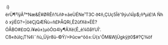  í}ërÜ¶²îÿÂ³\*Næ&É¥ØRÊñ%ñÞ±ãeÙÉNe¹T3C·ð¢ñ,ÇUç5Îë'9ýu¼Ìp$;ñªµì£!A Ñhô xÿËG?=|õëÇjQÆÑù÷ñ£ÞÅQRí,Ê2ûfXê»ËÈ?ÓÅBO#£¤Q.ï¥øû±)µòÓ¤4Iy¶ÃXë{Ê\_è¼0åYUÎ'. Cß«ðúlç¡T¾¢ì¨ñù\_Üÿr8ü-©Ý/>Þûcw^õô±:Ù{s'ÔM&WjÙgkÿjt0$#?Ç¾öf